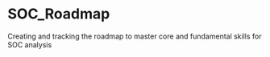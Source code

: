 # SOC_Roadmap
Creating and tracking the roadmap to master core and fundamental skills for SOC analysis
